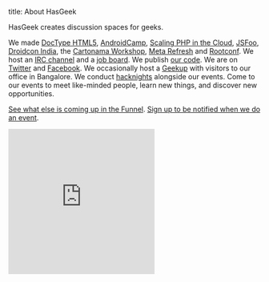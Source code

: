 title: About HasGeek

HasGeek creates discussion spaces for geeks.

We made
[DocType HTML5](http://www.doctypehtml5.in/),
[AndroidCamp](https://androidcamp.hasgeek.com/),
[Scaling PHP in the Cloud](https://phpcloud.hasgeek.com/),
[JSFoo](https://jsfoo.in/),
[Droidcon India](https://droidcon.in/),
the [Cartonama Workshop](https://workshop.cartonama.com/),
[Meta Refresh](https://metarefresh.in/) and
[Rootconf](https://rootconf.in/).
We host an [IRC channel](irc://irc.freenode.net/#hasgeek)
and a [job board](https://jobs.hasgeek.com/).
We publish [our code](https://github.com/hasgeek).
We are on [Twitter](https://twitter.com/hasgeek) and [Facebook](https://www.facebook.com/HasGeek).
We occasionally host a [Geekup](https://geekup.in/) with visitors to our office in Bangalore.
We conduct [hacknights](https://hacknight.in/) alongside our events. Come to our events to meet like-minded people, learn new things, and discover new opportunities.

[See what else is coming up in the Funnel](https://funnel.hasgeek.com). [Sign up to be notified when we do an event](http://eepurl.com/duGmH).

<div class="widget-boxes">
  <div class="widget">
    <script src="https://widgets.twimg.com/j/2/widget.js"></script>
    <script>
    new TWTR.Widget({
      version: 2,
      type: 'profile',
      rpp: 4,
      interval: 6000,
      width: 292,
      height: 197,
      theme: {
        shell: {
          background: '#3b5898',
          color: '#ffffff'
        },
        tweets: {
          background: '#ffffff',
          color: '#333333',
          links: '#3b5898'
        }
      },
      features: {
        scrollbar: true,
        loop: false,
        live: true,
        hashtags: true,
        timestamp: true,
        avatars: true,
        behavior: 'all'
      }
    }).render().setUser('hasgeek').start();
    </script>
  </div>
  <div class="widget">
    <iframe src="https://www.facebook.com/plugins/likebox.php?href=http%3A%2F%2Fwww.facebook.com%2FHasGeek&amp;width=292&amp;colorscheme=light&amp;connections=10&amp;stream=false&amp;header=true&amp;height=290&amp;border_color=%233b5898" scrolling="no" frameborder="0" style="border:none; overflow:hidden; width:292px; height:290px;" allowTransparency="true"></iframe>
  </div>
</div>
